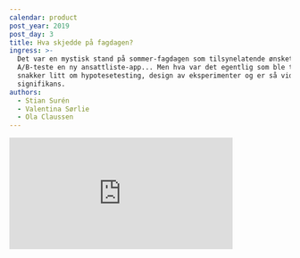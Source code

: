 ```yaml
---
calendar: product
post_year: 2019
post_day: 3
title: Hva skjedde på fagdagen?
ingress: >-
  Det var en mystisk stand på sommer-fagdagen som tilsynelatende ønsket å
  A/B-teste en ny ansattliste-app... Men hva var det egentlig som ble testet? Vi
  snakker litt om hypotesetesting, design av eksperimenter og er så vidt innom
  signifikans.
authors:
  - Stian Surén
  - Valentina Sørlie
  - Ola Claussen
---
```


<iframe src="https://anchor.fm/kaffeprathosbekk/embed/episodes/--e94rjg" height="200px" width="400px" frameborder="0" scrolling="no"></iframe>
